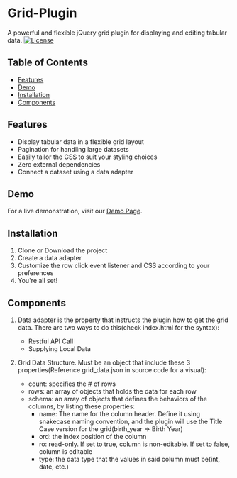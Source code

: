 # Grid-Plugin

A powerful and flexible jQuery grid plugin for displaying and editing tabular data.
[![License](https://img.shields.io/badge/License-MIT-blue.svg)](LICENSE)

## Table of Contents

- [Features](#features)
- [Demo](#demo)
- [Installation](#installation)
- [Components](#components)

## Features

- Display tabular data in a flexible grid layout
- Pagination for handling large datasets
- Easily tailor the CSS to suit your styling choices
- Zero external dependencies
- Connect a dataset using a data adapter
  
## Demo

For a live demonstration, visit our [Demo Page](https://global-virtual-networks.github.io/Grid-Plugin/).

## Installation

1. Clone or Download the project
2. Create a data adapter
3. Customize the row click event listener and CSS according to your preferences
4. You're all set!

## Components

1. Data adapter is the property that instructs the plugin how to get the grid data. There are two ways to do this(check index.html for the syntax):
    - Restful API Call
    - Supplying Local Data
      
2. Grid Data Structure. Must be an object that include these 3 properties(Reference grid_data.json in source code for a visual):
   - count: specifies the # of rows
   - rows: an array of objects that holds the data for each row
   - schema: an array of objects that defines the behaviors of the columns, by listing these properties:
     - name: The name for the column header. Define it using snakecase naming convention, and the plugin will use the Title Case version for the grid(birth_year => Birth Year)
     - ord: the index position of the column
     - ro: read-only. If set to true, column is non-editable. If set to false, column is editable
     - type: the data type that the values in said column must be(int, date, etc.)



